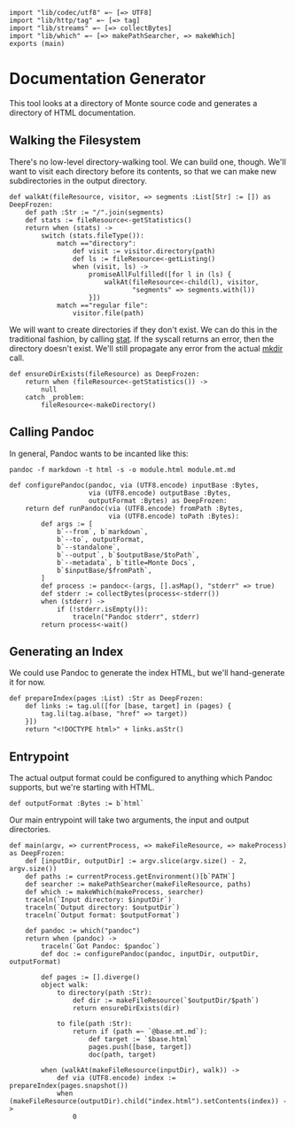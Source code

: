 ```
import "lib/codec/utf8" =~ [=> UTF8]
import "lib/http/tag" =~ [=> tag]
import "lib/streams" =~ [=> collectBytes]
import "lib/which" =~ [=> makePathSearcher, => makeWhich]
exports (main)
```

# Documentation Generator

This tool looks at a directory of Monte source code and generates a directory
of HTML documentation.

## Walking the Filesystem

There's no low-level directory-walking tool. We can build one, though.
We'll want to visit each directory before its contents, so that we can make
new subdirectories in the output directory.

```
def walkAt(fileResource, visitor, => segments :List[Str] := []) as DeepFrozen:
    def path :Str := "/".join(segments)
    def stats := fileResource<-getStatistics()
    return when (stats) ->
        switch (stats.fileType()):
            match =="directory":
                def visit := visitor.directory(path)
                def ls := fileResource<-getListing()
                when (visit, ls) ->
                    promiseAllFulfilled([for l in (ls) {
                        walkAt(fileResource<-child(l), visitor,
                               "segments" => segments.with(l))
                    }])
            match =="regular file":
                visitor.file(path)
```

We will want to create directories if they don't exist. We can do this in the
traditional fashion, by calling [stat](https://linux.die.net/man/2/stat). If
the syscall returns an error, then the directory doesn't exist. We'll still
propagate any error from the actual [mkdir](https://linux.die.net/man/2/mkdir)
call.

```
def ensureDirExists(fileResource) as DeepFrozen:
    return when (fileResource<-getStatistics()) ->
        null
    catch _problem:
        fileResource<-makeDirectory()
```

## Calling Pandoc

In general, Pandoc wants to be incanted like this:

    pandoc -f markdown -t html -s -o module.html module.mt.md

```
def configurePandoc(pandoc, via (UTF8.encode) inputBase :Bytes,
                    via (UTF8.encode) outputBase :Bytes,
                    outputFormat :Bytes) as DeepFrozen:
    return def runPandoc(via (UTF8.encode) fromPath :Bytes,
                         via (UTF8.encode) toPath :Bytes):
        def args := [
            b`--from`, b`markdown`,
            b`--to`, outputFormat,
            b`--standalone`,
            b`--output`, b`$outputBase/$toPath`,
            b`--metadata`, b`title=Monte Docs`,
            b`$inputBase/$fromPath`,
        ]
        def process := pandoc<-(args, [].asMap(), "stderr" => true)
        def stderr := collectBytes(process<-stderr())
        when (stderr) ->
            if (!stderr.isEmpty()):
                traceln("Pandoc stderr", stderr)
        return process<-wait()
```

## Generating an Index

We could use Pandoc to generate the index HTML, but we'll hand-generate it for
now.

```
def prepareIndex(pages :List) :Str as DeepFrozen:
    def links := tag.ul([for [base, target] in (pages) {
        tag.li(tag.a(base, "href" => target))
    }])
    return "<!DOCTYPE html>" + links.asStr()
```

## Entrypoint

The actual output format could be configured to anything which Pandoc
supports, but we're starting with HTML.

```
def outputFormat :Bytes := b`html`
```

Our main entrypoint will take two arguments, the input and output directories.

```
def main(argv, => currentProcess, => makeFileResource, => makeProcess) as DeepFrozen:
    def [inputDir, outputDir] := argv.slice(argv.size() - 2, argv.size())
    def paths := currentProcess.getEnvironment()[b`PATH`]
    def searcher := makePathSearcher(makeFileResource, paths)
    def which := makeWhich(makeProcess, searcher)
    traceln(`Input directory: $inputDir`)
    traceln(`Output directory: $outputDir`)
    traceln(`Output format: $outputFormat`)

    def pandoc := which("pandoc")
    return when (pandoc) ->
        traceln(`Got Pandoc: $pandoc`)
        def doc := configurePandoc(pandoc, inputDir, outputDir, outputFormat)

        def pages := [].diverge()
        object walk:
            to directory(path :Str):
                def dir := makeFileResource(`$outputDir/$path`)
                return ensureDirExists(dir)

            to file(path :Str):
                return if (path =~ `@base.mt.md`):
                    def target := `$base.html`
                    pages.push([base, target])
                    doc(path, target)

        when (walkAt(makeFileResource(inputDir), walk)) ->
            def via (UTF8.encode) index := prepareIndex(pages.snapshot())
            when (makeFileResource(outputDir).child("index.html").setContents(index)) ->
                0
```
